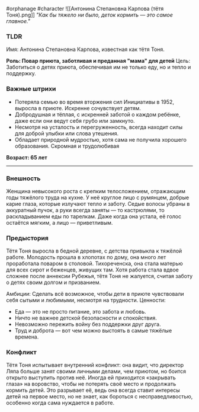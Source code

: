 #orphanage #character
![[Антонина Степановна Карпова (тётя Тоня).png]]
*"Как бы тяжело ни было, деток кормить — это самое главное."*

### TLDR



Имя: Антонина Степановна Карпова, известная как тётя Тоня.

**Роль: Повар приюта, заботливая и преданная "мама" для детей** Цель: Заботиться о детях приюта, обеспечивая им не только еду, но и тепло и поддержку.

### Важные штрихи

- Потеряла семью во время вторжения сил Инициативы в 1952, выросла в приюте. Искренне сочувствует детям.
- Добродушная и тёплая, с искренней заботой о каждом ребёнке, даже если они ведут себя грубо или замкнуто.
- Несмотря на усталость и перегруженность, всегда находит силы для доброй улыбки или слова утешения.
- Обладает природной мудростью, хотя сама не получила хорошего образования. Скромная и трудолюбивая

**Возраст: 65 лет**

---

### Внешность

Женщина невысокого роста с крепким телосложением, отражающим годы тяжёлого труда на кухне. У неё круглое лицо с румянцем, добрые карие глаза, которые излучают тепло и заботу. Седые волосы убраны в аккуратный пучок, а руки всегда заняты — то кастрюлями, то раскладыванием еды по тарелкам. Даже когда она устала, её голос остаётся мягким, а лицо — приветливым.

### Предыстория

Тётя Тоня выросла в бедной деревне, с детства привыкла к тяжёлой работе. Молодость прошла в хлопотах по дому, она много лет проработала поваром в столовой. Тихореченска, она стала матерью для всех сирот и беженцев, живущих там. Хотя работа стала вдвое сложнее после аннексии Рубежья, тётя Тоня не жалуется, считая заботу о детях своим долгом и призванием.

Амбиции: Сделать всё возможное, чтобы дети в приюте чувствовали себя сытыми и любимыми, несмотря на трудности. Ценности:

- Еда — это не просто питание, это забота и любовь.
- Ничто не важнее детской безопасности и спокойствия.
- Невозможно пережить войну без поддержки друг друга.
- Труд и доброта — вот чем можно выстоять в самые тяжёлые времена.

### Конфликт

Тётя Тоня испытывает внутренний конфликт: она видит, что директор Ляпа больше занят своими личными делами, чем приютом, но боится открыто выступить против неё. Иногда ей приходится «закрывать глаза» на воровство, чтобы не потерять своё место и продолжать кормить детей. Это разрывает её, ведь она всегда ставит интересы детей на первое место, но не знает, как бороться с несправедливостью, особенно когда сама нуждается в работе.